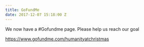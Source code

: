 ```yaml
---
title: GoFundMe
date: 2017-12-07 15:18:00 Z
---
```


We now have a #Gofundme page. Please help us reach our goal

https://www.gofundme.com/humanityatchristmas